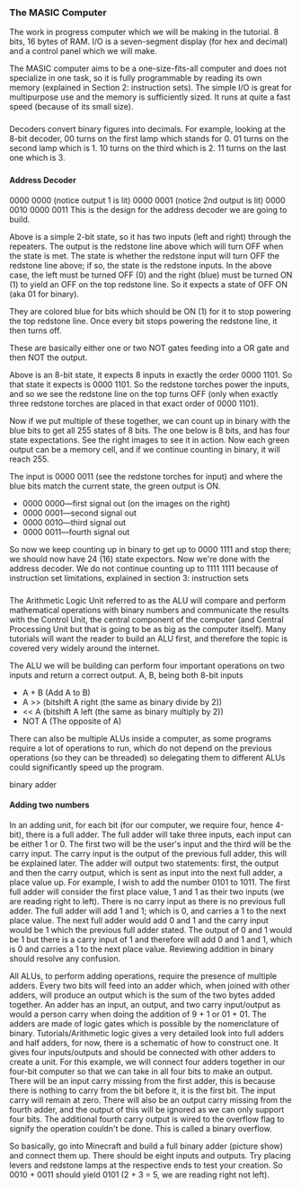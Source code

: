 ### The MASIC Computer
The work in progress computer which we will be making in the tutorial.
8 bits, 16 bytes of RAM. I/O is a seven-segment display (for hex and decimal) and a control panel which we will make.



The MASIC computer aims to be a one-size-fits-all computer and does not specialize in one task, so it is fully programmable by reading its own memory (explained in Section 2: instruction sets). The simple I/O is great for multipurpose use and the memory is sufficiently sized. It runs at quite a fast speed (because of its small size).

### 
Decoders convert binary figures into decimals. For example, looking at the 8-bit decoder, 00 turns on the first lamp which stands for 0. 01 turns on the second lamp which is 1. 10 turns on the third which is 2. 11 turns on the last one which is 3.

### 
#### Address Decoder
0000 0000 (notice output 1 is lit)
0000 0001 (notice 2nd output is lit)
0000 0010
0000 0011
This is the design for the address decoder we are going to build.




Above is a simple 2-bit state, so it has two inputs (left and right) through the repeaters. The output is the redstone line above which will turn OFF when the state is met. The state is whether the redstone input will turn OFF the redstone line above; if so, the state is the redstone inputs. In the above case, the left must be turned OFF (0) and the right (blue) must be turned ON (1) to yield an OFF on the top redstone line. So it expects a state of OFF ON (aka 01 for binary).

They are colored blue for bits which should be ON (1) for it to stop powering the top redstone line. Once every bit stops powering the redstone line, it then turns off.

These are basically either one or two NOT gates feeding into a OR gate and then NOT the output.





Above is an 8-bit state, it expects 8 inputs in exactly the order 0000 1101. So that state it expects is 0000 1101. So the redstone torches power the inputs, and so we see the redstone line on the top turns OFF (only when exactly three redstone torches are placed in that exact order of 0000 1101).

Now if we put multiple of these together, we can count up in binary with the blue bits to get all 255 states of 8 bits. The one below is 8 bits, and has four state expectations. See the right images to see it in action. Now each green output can be a memory cell, and if we continue counting in binary, it will reach 255.



The input is 0000 0011 (see the redstone torches for input) and where the blue bits match the current state, the green output is ON.

- 0000 0000—first signal out (on the images on the right)
- 0000 0001—second signal out
- 0000 0010—third signal out
- 0000 0011—fourth signal out

So now we keep counting up in binary to get up to 0000 1111 and stop there; we should now have 24 (16) state expectors. Now we're done with the address decoder. We do not continue counting up to 1111 1111 because of instruction set limitations, explained in section 3: instruction sets

### 
The Arithmetic Logic Unit referred to as the ALU will compare and perform mathematical operations with binary numbers and communicate the results with the Control Unit, the central component of the computer (and Central Processing Unit but that is going to be as big as the computer itself). Many tutorials will want the reader to build an ALU first, and therefore the topic is covered very widely around the internet. 

The ALU we will be building can perform four important operations on two inputs and return a correct output. A, B, being both 8-bit inputs

- A + B (Add A to B)
- A >> (bitshift A right (the same as binary divide by 2))
- << A (bitshift A left (the same as binary multiply by 2))
- NOT A (The opposite of A)

There can also be multiple ALUs inside a computer, as some programs require a lot of operations to run, which do not depend on the previous operations (so they can be threaded) 
so delegating them to different ALUs could significantly speed up the program.

binary adder
#### Adding two numbers
In an adding unit, for each bit (for our computer, we require four, hence 4-bit), there is a full adder. The full adder will take three inputs, each input can be either 1 or 0. The first two will be the user's input and the third will be the carry input. The carry input is the output of the previous full adder, this will be explained later. The adder will output two statements: first, the output and then the carry output, which is sent as input into the next full adder, a place value up.
For example, I wish to add the number 0101 to 1011. The first full adder will consider the first place value, 1 and 1 as their two inputs (we are reading right to left). There is no carry input as there is no previous full adder. The full adder will add 1 and 1; which is 0, and carries a 1 to the next place value. The next full adder would add 0 and 1 and the carry input would be 1 which the previous full adder stated. The output of 0 and 1 would be 1 but there is a carry input of 1 and therefore will add 0 and 1 and 1, which is 0 and carries a 1 to the next place value. Reviewing addition in binary should resolve any confusion. 

All ALUs, to perform adding operations, require the presence of multiple adders. Every two bits will feed into an adder which, when joined with other adders, will produce an output which is the sum of the two bytes added together. An adder has an input, an output, and two carry input/output as would a person carry when doing the addition of 9 + 1 or 01 + 01. The adders are made of logic gates which is possible by the nomenclature of binary.
Tutorials/Arithmetic logic gives a very detailed look into full adders and half adders, for now, there is a schematic of how to construct one. It gives four inputs/outputs and should be connected with other adders to create a unit. For this example, we will connect four adders together in our four-bit computer so that we can take in all four bits to make an output. There will be an input carry missing from the first adder, this is because there is nothing to carry from the bit before it, it is the first bit. The input carry will remain at zero. There will also be an output carry missing from the fourth adder, and the output of this will be ignored as we can only support four bits. The additional fourth carry output is wired to the overflow flag to signify the operation couldn't be done. This is called a binary overflow.

So basically, go into Minecraft and build a full binary adder (picture show) and connect them up. There should be eight inputs and outputs. Try placing levers and redstone lamps at the respective ends to test your creation. So 0010 + 0011 should yield 0101 (2 + 3 = 5, we are reading right not left).

